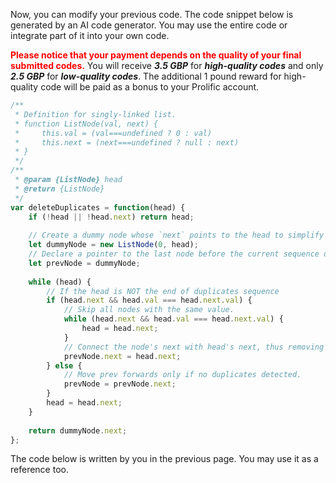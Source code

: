 Now, you can modify your previous code.  The code snippet below is generated by an AI code generator. You may use the entire code or integrate part of it into your own code. 



<span style="color: red;">**Please notice that your payment depends on the quality of your final submitted codes.**</span> You will receive ***3.5 GBP*** for ***high-quality codes*** and only ***2.5 GBP*** for ***low-quality codes***. The additional 1 pound reward for high-quality code will be paid as a bonus to your Prolific account.  

```javascript
/**
 * Definition for singly-linked list.
 * function ListNode(val, next) {
 *     this.val = (val===undefined ? 0 : val)
 *     this.next = (next===undefined ? null : next)
 * }
 */
/**
 * @param {ListNode} head
 * @return {ListNode}
 */
var deleteDuplicates = function(head) {
    if (!head || !head.next) return head;
    
    // Create a dummy node whose `next` points to the head to simplify edge cases.
    let dummyNode = new ListNode(0, head); 
    // Declare a pointer to the last node before the current sequence of duplicates or potential duplicates.
    let prevNode = dummyNode;
    
    while (head) {
        // If the head is NOT the end of duplicates sequence
        if (head.next && head.val === head.next.val) {
            // Skip all nodes with the same value.
            while (head.next && head.val === head.next.val) {
                head = head.next;
            }
            // Connect the node's next with head's next, thus removing the duplicates.
            prevNode.next = head.next;
        } else {
            // Move prev forwards only if no duplicates detected.
            prevNode = prevNode.next; 
        }
        head = head.next;
    }
    
    return dummyNode.next;
};

```

The code below is written by you in the previous page. You may use it as a reference too. 